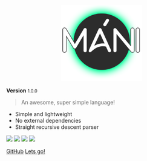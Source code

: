 
<p align="center">
<img src="assets/images/logo.png" height="200px" alt="Moon Lang" title="Mani Lang">
</p>

<b>Version</b> <small>1.0.0</small>

> An awesome, super simple language!

* Simple and lightweight
* No external dependencies
* Straight recursive descent parser


[![](https://forthebadge.com/images/badges/built-by-codebabes.svg)](#)
[![](https://forthebadge.com/images/badges/made-with-crayons.svg)](#)
[![](https://forthebadge.com/images/badges/contains-technical-debt.svg)](#)
[![](https://forthebadge.com/images/badges/check-it-out.svg)](#)

[GitHub](https://github.com/crazywolf132/Mani)
[Lets go!](#Mani)
